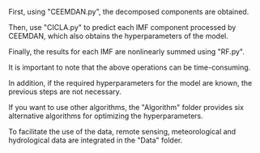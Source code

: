 First, using "CEEMDAN.py", the decomposed components are obtained.

Then, use "CICLA.py" to predict each IMF component processed by CEEMDAN, which also obtains the hyperparameters of the model.

Finally, the results for each IMF are nonlinearly summed using "RF.py".

It is important to note that the above operations can be time-consuming.

In addition, if the required hyperparameters for the model are known, the previous steps are not necessary.

If you want to use other algorithms, the "Algorithm" folder provides six alternative algorithms for optimizing the hyperparameters.

To facilitate the use of the data, remote sensing, meteorological and hydrological data are integrated in the "Data" folder.
